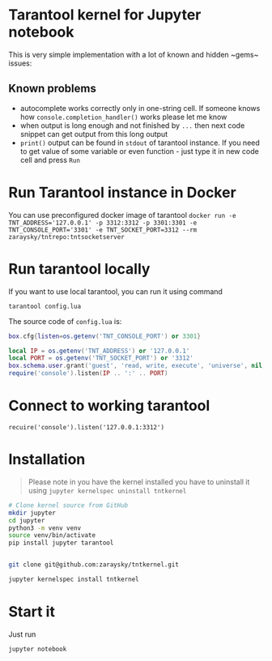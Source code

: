 # Tarantool kernel for Jupyter notebook

This is very simple implementation with a lot of known and hidden ~gems~ issues:

## Known problems
 - autocomplete works correctly only in one-string cell. If someone knows how `console.completion_handler()` works please let me know
 - when output is long enough and not finished by `...` then next code snippet can get output from this long output
 - `print()` output can be found in `stdout` of tarantool instance. If you need to get value of some variable or even function - just type it in new code cell and press `Run` 

# Run Tarantool instance in Docker
You can use preconfigured docker image of tarantool 
`docker run -e TNT_ADDRESS='127.0.0.1' -p 3312:3312 -p 3301:3301 -e TNT_CONSOLE_PORT='3301' -e TNT_SOCKET_PORT=3312 --rm zaraysky/tntrepo:tntsocketserver`

# Run tarantool locally

If you want to use local tarantool, you can run it using command

`tarantool config.lua`

The source code of `config.lua` is:

```lua
box.cfg{listen=os.getenv('TNT_CONSOLE_PORT') or 3301}

local IP = os.getenv('TNT_ADDRESS') or '127.0.0.1'
local PORT = os.getenv('TNT_SOCKET_PORT') or '3312'
box.schema.user.grant('guest', 'read, write, execute', 'universe', nil, {if_not_exists=true})
require('console').listen(IP .. ':' .. PORT)
```

# Connect to working tarantool

`recuire('console').listen('127.0.0.1:3312')`

# Installation

>Please note in you have the kernel installed you have to uninstall it using
`jupyter kernelspec uninstall tntkernel`

```bash
# Clone kernel source from GitHub
mkdir jupyter
cd jupyter
python3 -m venv venv
source venv/bin/activate
pip install jupyter tarantool


git clone git@github.com:zaraysky/tntkernel.git

jupyter kernelspec install tntkernel
```

# Start it
Just run 
```bash
jupyter notebook
```


